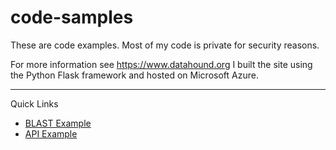 # code-samples

These are code examples. Most of my code is private for security reasons.

For more information see <a href="https://www.datahound.org">https://www.datahound.org</a> I built the site using the Python Flask framework and hosted on Microsoft Azure.
<hr>
Quick Links<br>
<ul>
  <li><a href="https://www.datahound.org/blast">BLAST Example</a><br></li>
  <li><a href="https://www.datahound.org/api">API Example</a></li>
 </ul>

